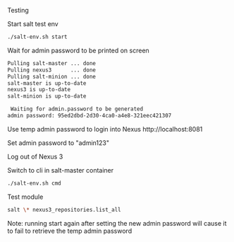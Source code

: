 Testing

Start salt test env
```bash
./salt-env.sh start
```
Wait for admin password to be printed on screen
```bash
Pulling salt-master ... done
Pulling nexus3      ... done
Pulling salt-minion ... done
salt-master is up-to-date
nexus3 is up-to-date
salt-minion is up-to-date

 Waiting for admin.password to be generated
admin password: 95ed2dbd-2d30-4ca0-a4e8-321eec421307
```

Use temp admin password to login into Nexus http://localhost:8081

Set admin password to "admin123"

Log out of Nexus 3

Switch to cli in salt-master container
```bash
./salt-env.sh cmd
```

Test module
```bash
salt \* nexus3_repositories.list_all
```

Note: running start again after setting the new admin password will cause it to fail
    to retrieve the temp admin password